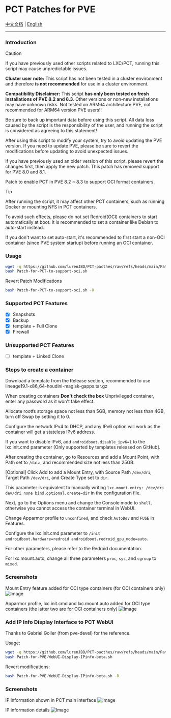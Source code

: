# PCT Patches for PVE

[中文文档](https://github.com/lurenJBD/PCT-pacthes/blob/main/README-CN.md) | [English](https://github.com/lurenJBD/PCT-pacthes/blob/main/README.md)

---

### Introduction

> [!CAUTION]
> If you have previously used other scripts related to LXC/PCT, running this script may cause unpredictable issues.
>
> **Cluster user note:** This script has not been tested in a cluster environment and therefore **is not recommended** for use in a cluster environment.
>
> **Compatibility Disclaimer:** This script **has only been tested on fresh installations of PVE 8.2 and 8.3**. Other versions or non-new installations may have unknown risks. Not tested on ARM64 architecture PVE, not recommended for ARM64 version PVE users!!
>
> Be sure to back up important data before using this script. All data loss caused by the script is the responsibility of the user, and running the script is considered as agreeing to this statement!
> 
> After using this script to modify your system, try to avoid updating the PVE version. If you need to update PVE, please be sure to revert the modifications before updating to avoid unexpected issues.
>
> If you have previously used an older version of this script, please revert the changes first, then apply the new patch. This patch has removed support for PVE 8.0 and 8.1.

Patch to enable PCT in PVE 8.2 ~ 8.3 to support OCI format containers.

> [!TIP]
> After running the script, it may affect other PCT containers, such as running Docker or mounting NFS in PCT containers.
>
> To avoid such effects, please do not set Redroid(OCI) containers to start automatically at boot. It is recommended to set a container like Debian to auto-start instead.
>
> If you don't want to set auto-start, it's recommended to first start a non-OCI container (since PVE system startup) before running an OCI container.

### Usage

```bash
wget -q https://github.com/lurenJBD/PCT-pacthes/raw/refs/heads/main/Patch-for-PCT-to-support-oci.sh
bash Patch-for-PCT-to-support-oci.sh
```

Revert Patch Modifications

```bash
bash Patch-for-PCT-to-support-oci.sh -R
```

### Supported PCT Features

- [X] Snapshots
- [X] Backup
- [X] template + Full Clone
- [X] Firewall

### Unsupported PCT Features

- [ ] template + Linked Clone

### Steps to create a container

Download a template from the Release section, recommended to use lineage19.1-x86_64-houdini-magisk-gapps.tar.gz

When creating containers **Don't check the box** Unprivileged container, enter any password as it won't take effect.

Allocate rootfs storage space not less than 5GB, memory not less than 4GB, turn off Swap by setting it to 0.

Configure the network IPv4 to DHCP, and any IPv6 option will work as the container will get a stateless IPv6 address.

If you want to disable IPv6, add `androidboot.disable_ipv6=1` to the lxc.init.cmd parameter [Only supported by templates released on GitHub].

After creating the container, go to Resources and add a Mount Point, with Path set to `/data`, and recommended size not less than 25GB.

[Optional] Click Add to add a Mount Entry, with Source Path `/dev/dri`, Target Path `/dev/dri`, and Create Type set to `dir`.

This parameter is equivalent to manually writing `lxc.mount.entry: /dev/dri dev/dri none bind,optional,create=dir` in the configuration file.

Next, go to the Options menu and change the Console mode to `shell`, otherwise you cannot access the container terminal in WebUI.

Change Apparmor profile to `unconfined`, and check `AutoDev` and `FUSE` in Features.

Configure the lxc.init.cmd parameter to `/init androidboot.hardware=redroid androidboot.redroid_gpu_mode=auto`.

For other parameters, please refer to the Redroid documentation.

For lxc.mount.auto, change all three parameters `proc`, `sys`, and `cgroup` to `mixed`.

### Screenshots

Mount Entry feature added for OCI type containers (for OCI containers only)
![Image](https://github.com/user-attachments/assets/660b1df1-4ad6-49bc-8982-617b115af164)

Apparmor profile, lxc.init.cmd and lxc.mount.auto added for OCI type containers (the latter two are for OCI containers only)
![Image](https://github.com/user-attachments/assets/0b0dfee6-564a-4363-ad3b-a68e1b5ceaf4)

### Add IP Info Display Interface to PCT WebUI

Thanks to Gabriel Goller (from pve-devel) for the reference.

Usage:

```bash
wget -q https://github.com/lurenJBD/PCT-pacthes/raw/refs/heads/main/Patch-for-PVE-WebUI-Display-IPinfo-beta.sh
bash Patch-for-PVE-WebUI-Display-IPinfo-beta.sh
```

Revert modifications:

```bash
bash Patch-for-PVE-WebUI-Display-IPinfo-beta.sh -R
```

### Screenshots

IP information shown in PCT main interface
![Image](https://github.com/user-attachments/assets/6fee1c85-578f-48bd-b44b-e8c01c2f9c17)

IP information details
![Image](https://github.com/user-attachments/assets/60037ce5-ca58-4a9e-88eb-91f022560a70)
